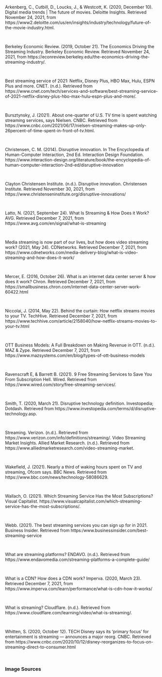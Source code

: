 <p>Arkenberg, C., Cutbill, D., Loucks, J., & Westcott, K. (2020, December 10). Digital media trends | The future of movies. Deloitte Insights. Retrieved November 24, 2021, from https://www2.deloitte.com/us/en/insights/industry/technology/future-of-the-movie-industry.html.</p>
<br>
<p>Berkeley Economic Review. (2019, October 21). The Economics Driving the Streaming Industry. Berkeley Economic Review. Retrieved November 24, 2021, from https://econreview.berkeley.edu/the-economics-driving-the-streaming-industry/.</p>
<br>
<p>Best streaming service of 2021: Netflix, Disney Plus, HBO Max, Hulu, ESPN Plus and more. CNET. (n.d.). Retrieved from https://www.cnet.com/tech/services-and-software/best-streaming-service-of-2021-netflix-disney-plus-hbo-max-hulu-espn-plus-and-more/.</p>
<br>
<p>Bursztynsky, J. (2021). About one-quarter of U.S. TV time is spent watching streaming services, says Nielsen. CNBC. Retrieved from https://www.cnbc.com/2021/06/17/nielsen-streaming-makes-up-only-26percent-of-time-spent-in-front-of-tv.html. </p>
<br>
<p>Christensen, C. M. (2014). Disruptive innovation. In The Encyclopedia of Human-Computer Interaction, 2nd Ed. Interaction Design Foundation. https://www.interaction-design.org/literature/book/the-encyclopedia-of-human-computer-interaction-2nd-ed/disruptive-innovation</p>
<br>
<p>Clayton Christensen Institute. (n.d.). Disruptive innovation. Christensen Institute. Retrieved November 30, 2021, from https://www.christenseninstitute.org/disruptive-innovations/</p>
<br>
<p>Latto, N. (2021, September 24). What Is Streaming & How Does it Work? AVG. Retrieved December 7, 2021, from https://www.avg.com/en/signal/what-is-streaming</p>
<br>
<p>Media streaming is now part of our lives, but how does video streaming work? (2021, May 24). CDNetworks. Retrieved December 7, 2021, from https://www.cdnetworks.com/media-delivery-blog/what-is-video-streaming-and-how-does-it-work/</p>
<br>
<p>Mercer, E. (2016, October 26). What is an internet data center server & how does it work? Chron. Retrieved December 7, 2021, from https://smallbusiness.chron.com/internet-data-center-server-work-60422.html</p>
<br>
<p>Niccolai, J. (2014, May 22). Behind the curtain: How netflix streams movies to your TV. TechHive. Retrieved December 7, 2021, from https://www.techhive.com/article/2158040/how-netflix-streams-movies-to-your-tv.html</p>
<br>
<p>OTT Business Models: A Full Breakdown on Making Revenue in OTT. (n.d.). MAZ & Zype. Retrieved December 7, 2021, from https://www.mazsystems.com/en/blog/types-of-ott-business-models</p>
<br>
<p>Ravenscraft E, & Barrett B. (2021). 9 Free Streaming Services to Save You From Subscription Hell. Wired. Retrieved from  https://www.wired.com/story/free-streaming-services/.</p>
<br>
<p>Smith, T. (2020, March 21). Disruptive technology definition. Investopedia; Dotdash. Retrieved from https://www.investopedia.com/terms/d/disruptive-technology.asp.</p>
<br>
<p>Streaming. Verizon. (n.d.). Retrieved from https://www.verizon.com/info/definitions/streaming/.
Video Streaming Market Insights. Allied Market Research. (n.d.). Retrieved from https://www.alliedmarketresearch.com/video-streaming-market. </p>
<br>
<p>Wakefield, J. (2021). Nearly a third of waking hours spent on TV and streaming, Ofcom says. BBC News. Retrieved from https://www.bbc.com/news/technology-58086629.</p>
<br>
<p>Wallach, O. (2021). Which Streaming Service Has the Most Subscriptions? Visual Capitalist. https://www.visualcapitalist.com/which-streaming-service-has-the-most-subscriptions/.</p>
<br>
<p>Webb. (2021). The best streaming services you can sign up for in 2021. Business Insider. Retrieved from https:/www.businessinsider.com/best-streaming-service</p>
<br>
<p>What are streaming platforms? ENDAVO. (n.d.). Retrieved from https://www.endavomedia.com/streaming-platforms-a-complete-guide/</p>
<br>
<p>What is a CDN? How does a CDN work? Imperva. (2020, March 23). Retrieved December 7, 2021, from https://www.imperva.com/learn/performance/what-is-cdn-how-it-works/</p>
<br>
<p>What is streaming? Cloudflare. (n.d.). Retrieved from https://www.cloudflare.com/learning/video/what-is-streaming/.</p>
<br>
<p>Whitten, S. (2020, October 12). TECH Disney says its ‘primary focus’ for entertainment is streaming — announces a major reorg. CNBC. Retrieved from https://www.cnbc.com/2020/10/12/disney-reorganizes-to-focus-on-streaming-direct-to-consumer.html</p>
<br>
<h3>Image Sources<h3>





